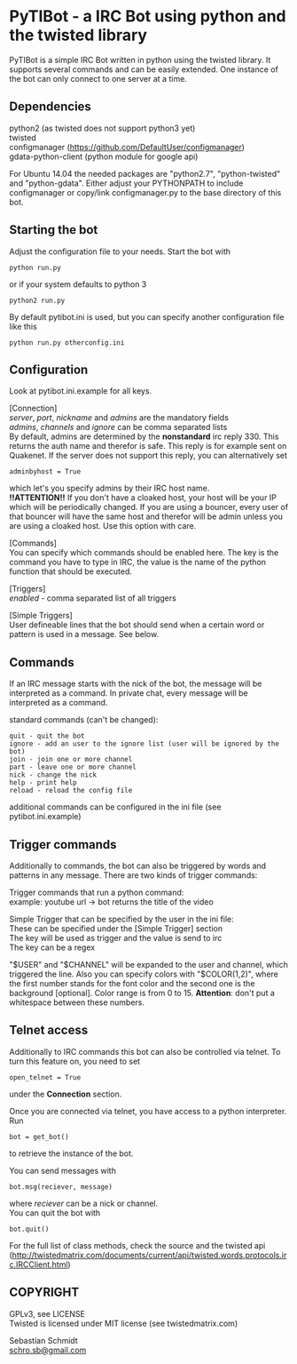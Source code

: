 PyTIBot - a IRC Bot using python and the twisted library
========================================================
PyTIBot is a simple IRC Bot written in python using the twisted library.
It supports several commands and can be easily extended. One instance of the
bot can only connect to one server at a time.


Dependencies
------------
python2 (as twisted does not support python3 yet)<br/>
twisted<br/>
configmanager (https://github.com/DefaultUser/configmanager)<br/>
gdata-python-client (python module for google api)

For Ubuntu 14.04 the needed packages are "python2.7", "python-twisted" and "python-gdata".
Either adjust your PYTHONPATH to include configmanager or copy/link
configmanager.py to the base directory of this bot.

Starting the bot
----------------
Adjust the configuration file to your needs.
Start the bot with
```
python run.py
```
or if your system defaults to python 3
```
python2 run.py
```
By default pytibot.ini is used, but you can specify another configuration
file like this
```
python run.py otherconfig.ini
```


Configuration
-------------
Look at pytibot.ini.example for all keys.

[Connection]<br/>
*server*, *port*, *nickname* and *admins* are the mandatory fields<br/>
*admins*, *channels* and *ignore* can be comma separated lists<br/>
By default, admins are determined by the **nonstandard** irc reply 330. This
returns the auth name and therefor is safe. This reply is for example sent on
Quakenet. If the server does not support this reply, you can alternatively set
```
adminbyhost = True
```
which let's you specify admins by their IRC host name.<br/>
**!!ATTENTION!!**
If you don't have a cloaked host, your host will be your IP which will be
periodically changed. If you are using a bouncer, every user of that bouncer
will have the same host and therefor will be admin unless you are using a
cloaked host. Use this option with care.

[Commands]<br/>
You can specify which commands should be enabled here.
The key is the command you have to type in IRC, the value is the name of the
python function that should be executed.

[Triggers]<br/>
*enabled* - comma separated list of all triggers

[Simple Triggers]<br/>
User defineable lines that the bot should send when a certain word or pattern
is used in a message. See below.


Commands
--------
If an IRC message starts with the nick of the bot, the message will be
interpreted as a command. In private chat, every message will be interpreted
as a command.

standard commands (can't be changed):
```
quit - quit the bot
ignore - add an user to the ignore list (user will be ignored by the bot)
join - join one or more channel
part - leave one or more channel
nick - change the nick
help - print help
reload - reload the config file
```

additional commands can be configured in the ini file (see pytibot.ini.example)


Trigger commands
----------------
Additionally to commands, the bot can also be triggered by words and patterns
in any message. There are two kinds of trigger commands:

Trigger commands that run a python command:<br/>
example: youtube url -> bot returns the title of the video

Simple Trigger that can be specified by the user in the ini file:<br/>
These can be specified under the [Simple Trigger] section<br/>
The key will be used as trigger and the value is send to irc<br/>
The key can be a regex

"$USER" and "$CHANNEL" will be expanded to the user and channel, which triggered
the line. Also you can specify colors with "$COLOR(1,2)", where the first number
stands for the font color and the second one is the background [optional]. Color
range is from 0 to 15.
**Attention**: don't put a whitespace between these numbers.


Telnet access
-------------
Additionally to IRC commands this bot can also be controlled via telnet.
To turn this feature on, you need to set
```
open_telnet = True
```
under the **Connection** section.

Once you are connected via telnet, you have access to a python interpreter. Run
```
bot = get_bot()
```
to retrieve the instance of the bot.

You can send messages with
```
bot.msg(reciever, message)
```
where *reciever* can be a nick or channel.<br/>
You can quit the bot with
```
bot.quit()
```
For the full list of class methods, check the source and the twisted api
(http://twistedmatrix.com/documents/current/api/twisted.words.protocols.irc.IRCClient.html)


COPYRIGHT
---------
GPLv3, see LICENSE<br/>
Twisted is licensed under MIT license (see twistedmatrix.com)

Sebastian Schmidt<br/>
schro.sb@gmail.com
